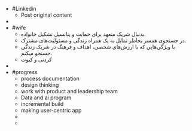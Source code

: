 - #Linkedin
	- Post original content
-
- #wife
	- بدنبال شریک متعهد برای حمایت و پتانسیل تشکیل خانواده.
	- در جستجوی همسر بخاطر تمایل به یک همراه زندگی و مسئولیت‌های مشترک.
	- با ویژگی‌هایی که با ارزش‌های شخصی، اهداف و فرهنگ در شریک زندگی جستجو میکنم.
	- کردنی و کیوت
-
- #progress
	- process documentation
	- design thinking
	- work with product and leadership team
	- Data and ai program
	- incremental build
	- making user-centric app
	-
	-
